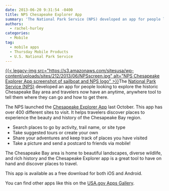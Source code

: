 ```yaml
---
date: 2013-06-20 9:31:54 -0400
title: NPS Chesapeake Explorer App
summary: 'The National Park Service (NPS) developed an app for people looking to explore the historic Chesapeake Bay area and travelers now have an anytime, anywhere tool to tell them where they can go and how to get there. The NPS launched the Chesapeake Explorer App last'
authors:
  - rachel-hurley
categories:
  - Mobile
tag:
  - mobile apps
  - Thursday Mobile Products
  - U.S. National Park Service
---
```


[{{< legacy-img src="https://s3.amazonaws.com/sitesusa/wp-content/uploads/sites/212/2013/06/NPSscreen.jpg" alt="NPS Chesapeake Explorer App screenshot of sailboat and NPS logo" >}}](https://s3.amazonaws.com/sitesusa/wp-content/uploads/sites/212/2013/06/NPSscreen.jpg)The [National Park Service (NPS)](http://www.nps.gov/index.htm) developed an app for people looking to explore the historic Chesapeake Bay area and travelers now have an anytime, anywhere tool to tell them where they can go and how to get there.

The NPS launched the [Chesapeake Explorer App](http://www.chesapeakeexplorerapp.com/) last October. This app has over 400 different sites to visit. It helps travelers discover places to experience the beauty and history of the Chesapeake Bay region.

  * Search places to go by activity, trail name, or site type
  * Take suggested tours or create your own
  * Share your adventures and keep track of places you have visited
  * Take a picture and send a postcard to friends via mobile!

The Chesapeake Bay area is home to beautiful landscapes, diverse wildlife, and rich history and the Chesapeake Explorer app is a great tool to have on hand and discover places to travel.

This app is available as a free download for both iOS and Android.

You can find other apps like this on the [USA.gov Apps Gallery](http://apps.usa.gov/).